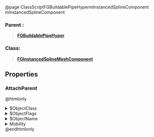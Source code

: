 @page ClassScriptFGBuildablePipeHypermInstancedSplineComponent mInstancedSplineComponent
### Parent :
<b><a href="_class_script_f_g_buildable_pipe_hyper.html"><blockquote>FGBuildablePipeHyper</blockquote></a></b>
### Class:
<b><a href="_class_script_f_g_instanced_spline_mesh_component.html"><blockquote>FGInstancedSplineMeshComponent</blockquote></a></b>
## Properties
### AttachParent
@htmlonly
<details>
 <summary>$ObjectClass</summary>
<b><a href="_class_script_scene_component.html"><blockquote>SceneComponent</blockquote></a></b>
</details>
<details>
 <summary>$ObjectFlags</summary>
<blockquote>262177</blockquote>
</details>
<details>
 <summary>$ObjectName</summary>
<blockquote>RootComponent</blockquote>
</details>
<details>
 <summary>Mobility</summary>
<blockquote>0</blockquote>
</details>
@endhtmlonly

